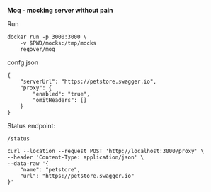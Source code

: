 **Moq - mocking server without pain**

Run

```
docker run -p 3000:3000 \
    -v $PWD/mocks:/tmp/mocks
    reqover/moq
```

confg.json
```
{
    "serverUrl": "https://petstore.swagger.io",
    "proxy": {
        "enabled": "true",
        "omitHeaders": []
    }
}
```

Status endpoint:

```
/status
```

```
curl --location --request POST 'http://localhost:3000/proxy' \
--header 'Content-Type: application/json' \
--data-raw '{
    "name": "petstore",
    "url": "https://petstore.swagger.io"
}'
```
